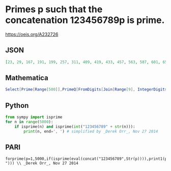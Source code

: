 # Primes p such that the concatenation 123456789p is prime\.
https://oeis.org/A232726
## JSON
```JSON
[23, 29, 167, 191, 199, 257, 311, 409, 419, 433, 457, 563, 587, 601, 653, 761, 769, 809, 881, 947, 1013, 1069, 1091, 1153, 1163, 1187, 1223, 1259, 1283, 1307, 1433, 1489, 1511, 1723, 1787, 1789, 1913, 1993, 2039, 2137]
```
## Mathematica
```Mathematica
Select[Prime[Range[500]],PrimeQ[FromDigits[Join[Range[9], IntegerDigits[ #]]]]&] (* _Harvey P. Dale_, Nov 26 2014 *)
```
## Python
```Python
from sympy import isprime
for n in range(5000):
    if isprime(n) and isprime(int("123456789" + str(n))):
        print(n, end=', ') # simplified by _Derek Orr_, Nov 27 2014
```
## PARI
```PARI
forprime(p=1,5000,if(isprime(eval(concat("123456789",Str(p)))),print1(p,", "))) \\ _Derek Orr_, Nov 27 2014
```
